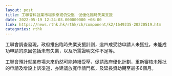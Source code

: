 ```yaml
---
layout: post
title: 工聯會料就業市場未來或仍受壓　促優化臨時失業支援
date: 2022-05-19 12:24:03.000000000 +08:00
link: https://news.rthk.hk/rthk/ch/component/k2/1649235-20220519.htm
categories: rthk
---
```


工聯會調查發現，政府推出臨時失業支援計劃，逾四成受訪申請人未獲批，未能成功申請的原因包括未有失業，以及所需證明文件不足等。

工聯會預計就業市場未來仍然可能持續受壓，促請政府優化計劃，重新審核未獲批的申請及增設上訴渠道，亦建議放寬申請門檻，及延長資助期至最多6個月。

